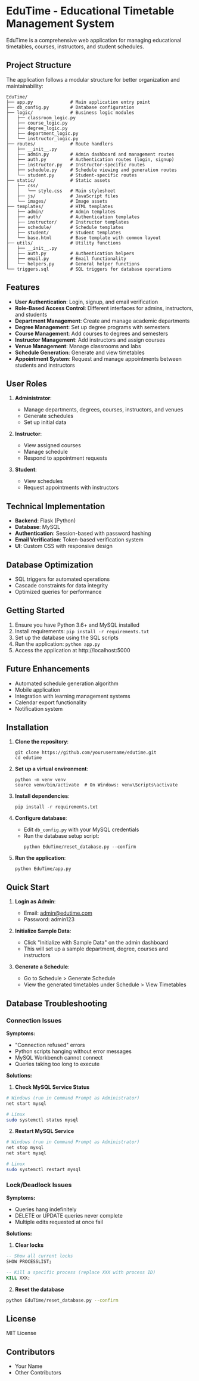 # EduTime - Educational Timetable Management System

EduTime is a comprehensive web application for managing educational timetables, courses, instructors, and student schedules.

## Project Structure

The application follows a modular structure for better organization and maintainability:

```
EduTime/
├── app.py              # Main application entry point
├── db_config.py        # Database configuration
├── logic/              # Business logic modules
│   ├── classroom_logic.py
│   ├── course_logic.py
│   ├── degree_logic.py
│   ├── department_logic.py
│   └── instructor_logic.py
├── routes/             # Route handlers
│   ├── __init__.py
│   ├── admin.py        # Admin dashboard and management routes
│   ├── auth.py         # Authentication routes (login, signup)
│   ├── instructor.py   # Instructor-specific routes
│   ├── schedule.py     # Schedule viewing and generation routes
│   └── student.py      # Student-specific routes
├── static/             # Static assets
│   ├── css/
│   │   └── style.css   # Main stylesheet
│   ├── js/             # JavaScript files
│   └── images/         # Image assets
├── templates/          # HTML templates
│   ├── admin/          # Admin templates
│   ├── auth/           # Authentication templates
│   ├── instructor/     # Instructor templates
│   ├── schedule/       # Schedule templates
│   ├── student/        # Student templates
│   └── base.html       # Base template with common layout
├── utils/              # Utility functions
│   ├── __init__.py
│   ├── auth.py         # Authentication helpers
│   ├── email.py        # Email functionality
│   └── helpers.py      # General helper functions
└── triggers.sql        # SQL triggers for database operations
```

## Features

- **User Authentication**: Login, signup, and email verification
- **Role-Based Access Control**: Different interfaces for admins, instructors, and students
- **Department Management**: Create and manage academic departments
- **Degree Management**: Set up degree programs with semesters
- **Course Management**: Add courses to degrees and semesters
- **Instructor Management**: Add instructors and assign courses
- **Venue Management**: Manage classrooms and labs
- **Schedule Generation**: Generate and view timetables
- **Appointment System**: Request and manage appointments between students and instructors

## User Roles

1. **Administrator**:
   - Manage departments, degrees, courses, instructors, and venues
   - Generate schedules
   - Set up initial data

2. **Instructor**:
   - View assigned courses
   - Manage schedule
   - Respond to appointment requests

3. **Student**:
   - View schedules
   - Request appointments with instructors

## Technical Implementation

- **Backend**: Flask (Python)
- **Database**: MySQL
- **Authentication**: Session-based with password hashing
- **Email Verification**: Token-based verification system
- **UI**: Custom CSS with responsive design

## Database Optimization

- SQL triggers for automated operations
- Cascade constraints for data integrity
- Optimized queries for performance

## Getting Started

1. Ensure you have Python 3.6+ and MySQL installed
2. Install requirements: `pip install -r requirements.txt`
3. Set up the database using the SQL scripts
4. Run the application: `python app.py`
5. Access the application at http://localhost:5000

## Future Enhancements

- Automated schedule generation algorithm
- Mobile application
- Integration with learning management systems
- Calendar export functionality
- Notification system

## Installation

1. **Clone the repository**:
   ```
   git clone https://github.com/yourusername/edutime.git
   cd edutime
   ```

2. **Set up a virtual environment**:
   ```
   python -m venv venv
   source venv/bin/activate  # On Windows: venv\Scripts\activate
   ```

3. **Install dependencies**:
   ```
   pip install -r requirements.txt
   ```

4. **Configure database**:
   - Edit `db_config.py` with your MySQL credentials
   - Run the database setup script:
     ```
     python EduTime/reset_database.py --confirm
     ```

5. **Run the application**:
   ```
   python EduTime/app.py
   ```

## Quick Start

1. **Login as Admin**: 
   - Email: admin@edutime.com
   - Password: admin123

2. **Initialize Sample Data**:
   - Click "Initialize with Sample Data" on the admin dashboard
   - This will set up a sample department, degree, courses and instructors

3. **Generate a Schedule**:
   - Go to Schedule > Generate Schedule
   - View the generated timetables under Schedule > View Timetables

## Database Troubleshooting

### Connection Issues

**Symptoms:**
- "Connection refused" errors
- Python scripts hanging without error messages
- MySQL Workbench cannot connect
- Queries taking too long to execute

**Solutions:**

1. **Check MySQL Service Status**
```bash
# Windows (run in Command Prompt as Administrator)
net start mysql

# Linux
sudo systemctl status mysql
```

2. **Restart MySQL Service**
```bash
# Windows (run in Command Prompt as Administrator)
net stop mysql
net start mysql

# Linux
sudo systemctl restart mysql
```

### Lock/Deadlock Issues

**Symptoms:**
- Queries hang indefinitely
- DELETE or UPDATE queries never complete
- Multiple edits requested at once fail

**Solutions:**

1. **Clear locks**
```sql
-- Show all current locks
SHOW PROCESSLIST;

-- Kill a specific process (replace XXX with process ID)
KILL XXX;
```

2. **Reset the database**
```bash
python EduTime/reset_database.py --confirm
```

## License

MIT License

## Contributors

- Your Name
- Other Contributors 